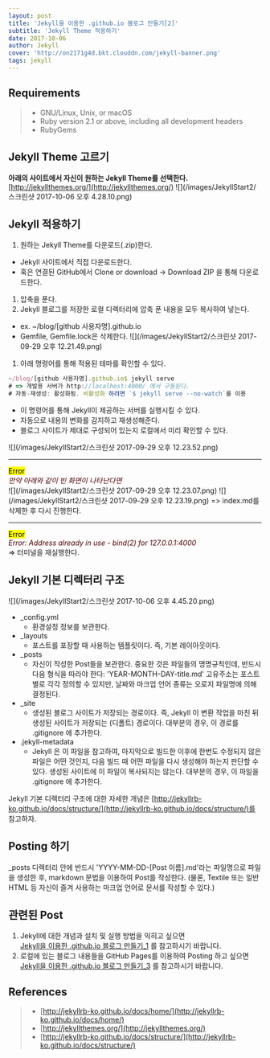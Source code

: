 ```yaml
---
layout: post
title: 'Jekyll을 이용한 .github.io 블로그 만들기[2]'
subtitle: 'Jekyll Theme 적용하기'
date: 2017-10-06
author: Jekyll
cover: 'http://on2171g4d.bkt.clouddn.com/jekyll-banner.png'
tags: jekyll
---
```



## Requirements
> - GNU/Linux, Unix, or macOS
> - Ruby version 2.1 or above, including all development headers
> - RubyGems



## Jekyll Theme 고르기
**아래의 사이트에서 자신이 원하는 Jekyll Theme를 선택한다.**  
[http://jekyllthemes.org/](http://jekyllthemes.org/)
![](/images/JekyllStart2/스크린샷 2017-10-06 오후 4.28.10.png)


## Jekyll 적용하기
1. 원하는 Jekyll Theme를 다운로드(.zip)한다.
  * Jekyll 사이트에서 직접 다운로드한다.
  * 혹은 연결된 GitHub에서 Clone or download -> Download ZIP 을 통해 다운로드한다.
1. 압축을 푼다.
1. Jekyll 블로그를 저장한 로컬 디렉터리에 압축 푼 내용을 모두 복사하여 넣는다.
  * ex. ~/blog/[github 사용자명].github.io
  * Gemfile, Gemfile.lock은 삭제한다.
   ![](/images/JekyllStart2/스크린샷 2017-09-29 오후 12.21.49.png)
1. 아래 명령어를 통해 적용된 테마를 확인할 수 있다.
~~~javascript
~/blog/[github 사용자명].github.io$ jekyll serve
# => 개발용 서버가 http://localhost:4000/ 에서 구동된다.
# 자동-재생성: 활성화됨. 비활성화 하려면 `$ jekyll serve --no-watch`를 이용
~~~
* 이 명령어를 통해 Jekyll이 제공하는 서버를 실행시킬 수 있다.
* 자동으로 내용의 변화를 감지하고 재생성해준다.
* 블로그 사이트가 제대로 구성되어 있는지 로컬에서 미리 확인할 수 있다.  

![](/images/JekyllStart2/스크린샷 2017-09-29 오후 12.23.52.png)

---
<mark>Error</mark>  
<span style="color:#4d0000">*만약 아래와 같이 빈 화면이 나타난다면*</span>  
![](/images/JekyllStart2/스크린샷 2017-09-29 오후 12.23.07.png)
![](/images/JekyllStart2/스크린샷 2017-09-29 오후 12.23.19.png)
=> index.md를 삭제한 후 다시 진행한다.

---
<mark>Error</mark>  
<span style="color:#4d0000">*Error: Address already in use - bind(2) for 127.0.0.1:4000*</span>  
=> 터미널을 재실행한다.


## Jekyll 기본 디렉터리 구조
![](/images/JekyllStart2/스크린샷 2017-10-06 오후 4.45.20.png)
* \_config.yml  
  * 환경설정 정보를 보관한다.
* \_layouts  
  * 포스트를 포장할 때 사용하는 템플릿이다. 즉, 기본 레이아웃이다.
* \_posts
  * 자신이 작성한 Post들을 보관한다. 중요한 것은 파일들의 명명규칙인데, 반드시 다음 형식을 따라야 한다: 'YEAR-MONTH-DAY-title.md' 고유주소는 포스트 별로 각각 정의할 수 있지만, 날짜와 마크업 언어 종류는 오로지 파일명에 의해 결정된다.
* \_site
  * 생성된 블로그 사이트가 저장되는 경로이다. 즉, Jekyll 이 변환 작업을 마친 뒤 생성된 사이트가 저장되는 (디폴트) 경로이다. 대부분의 경우, 이 경로를 .gitignore 에 추가한다.
* .jekyll-metadata
  * Jekyll 은 이 파일을 참고하여, 마지막으로 빌드한 이후에 한번도 수정되지 않은 파일은 어떤 것인지, 다음 빌드 때 어떤 파일을 다시 생성해야 하는지 판단할 수 있다. 생성된 사이트에 이 파일이 복사되지는 않는다. 대부분의 경우, 이 파일을 .gitignore 에 추가한다.  

Jekyll 기본 디렉터리 구조에 대한 자세한 개념은 [http://jekyllrb-ko.github.io/docs/structure/](http://jekyllrb-ko.github.io/docs/structure/)를 참고하자.

## Posting 하기
\_posts 디렉터리 안에 반드시 'YYYY-MM-DD-[Post 이름].md'라는 파일명으로 파일을 생성한 후,
markdown 문법을 이용하여 Post를 작성한다. (물론, Textile 또는 일반 HTML 등 자신이 즐겨 사용하는 마크업 언어로 문서를 작성할 수 있다.)  


## 관련된 Post
1. Jekyll에 대한 개념과 설치 및 실행 방법을 익히고 싶으면  
    [Jekyll을 이용한 .github.io 블로그 만들기_1](https://gmlwjd9405.github.io/2017/10/06/Jekyll-github.io-blog-1.html) 를 참고하시기 바랍니다.
2. 로컬에 있는 블로그 내용들을 GitHub Pages를 이용하여 Posting 하고 싶으면  
    [Jekyll을 이용한 .github.io 블로그 만들기_3](https://gmlwjd9405.github.io/2017/10/06/Jekyll-github.io-blog-3.html) 를 참고하시기 바랍니다.


## References
> - [http://jekyllrb-ko.github.io/docs/home/](http://jekyllrb-ko.github.io/docs/home/)
> - [http://jekyllthemes.org/](http://jekyllthemes.org/)
> - [http://jekyllrb-ko.github.io/docs/structure/](http://jekyllrb-ko.github.io/docs/structure/)

